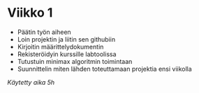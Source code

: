 # Viikko 1
- Päätin työn aiheen
- Loin projektin ja liitin sen githubiin
- Kirjoitin määrittelydokumentin
- Rekisteröidyin kurssille labtoolissa
- Tutustuin minimax algoritmin toimintaan
- Suunnittelin miten lähden toteuttamaan projektia ensi viikolla


*Käytetty aika 5h*
